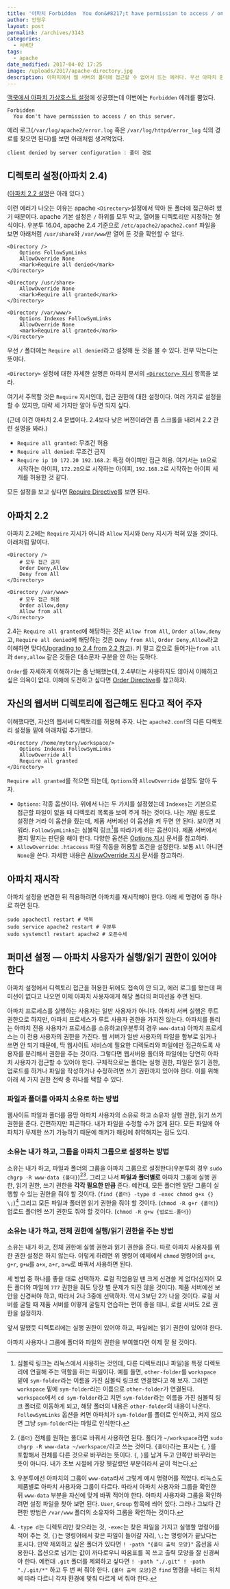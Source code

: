 ```yaml
---
title: '아파치 Forbidden  You don&#8217;t have permission to access / on this server. 에러 해결'
author: 안형우
layout: post
permalink: /archives/3143
categories:
  - 서버단
tags:
  - apache
date_modified: 2017-04-02 17:25
image: /uploads/2017/apache-directory.jpg
description: 아파치에서 웹 서버의 폴더에 접근할 수 없어서 뜨는 에러다. 우선 아파치 환경 설정에서 해당 폴더 접근을 허용하고, 아파치 사용자에게 폴더의 실행 권한과 파일의 읽기 권한을 줘야 한다.
---
```


[맥북에서 아파치 가상호스트 설정][1]에 성공했는데 이번에는 `Forbidden` 에러를 뿜었다.

    Forbidden
      You don't have permission to access / on this server.

에러 로그(`/var/log/apache2/error.log` 혹은 `/var/log/httpd/error_log` 식의 경로를 찾으면 된다)를 보면 아래처럼 생겨먹었다.

    client denied by server configuration : 폴더 경로

## 디렉토리 설정(아파치 2.4)

([아파치 2.2 설명](#아파치-22)은 아래 있다.)

이런 에러가 나오는 이유는 apache `<Directory>`설정에서 막아 둔 폴더에 접근하려 했기 때문이다. apache 기본 설정은 `/` 하위를 모두 막고, 열어둘 디렉토리만 지정하는 형식이다. 우분투 16.04, apache 2.4 기준으로 `/etc/apache2/apache2.conf` 파일을 보면 아래처럼 `/usr/share`와 `/var/www`만 열어 둔 것을 확인할 수 있다.

    <Directory />
        Options FollowSymLinks
        AllowOverride None
        <mark>Require all denied</mark>
    </Directory>

    <Directory /usr/share>
        AllowOverride None
        <mark>Require all granted</mark>
    </Directory>

    <Directory /var/www/>
        Options Indexes FollowSymLinks
        AllowOverride None
        <mark>Require all granted</mark>
    </Directory>

우선 `/` 폴더에는 `Require all denied`라고 설정해 둔 것을 볼 수 있다. 전부 막는다는 뜻이다. 

`<Directory>` 설정에 대한 자세한 설명은 아파치 문서의 [`<Directory>` 지시](https://httpd.apache.org/docs/2.4/en/mod/core.html#directory) 항목을 보라.

여기서 주목할 것은 `Require` 지시인데, 접근 권한에 대한 설정이다. 여러 가지로 설정을 할 수 있지만, 대략 세 가지만 알아 두면 되지 싶다.

(근데 이건 아파치 2.4 문법이다. 2.4보다 낮은 버전이라면 좀 스크롤을 내려서 2.2 관련 설명을 봐라.)

- `Require all granted`: 무조건 허용
- `Require all denied`: 무조건 금지
- `Require ip 10 172.20 192.168.2`: 특정 아이피만 접근 허용. 여기서는 `10`으로 시작하는 아이피, `172.20`으로 시작하는 아이피, `192.168.2`로 시작하는 아이피 세 개를 허용한 것 같다.

모든 설정을 보고 싶다면 [Require Directive]를 보면 된다. 

[Require Directive]: https://httpd.apache.org/docs/2.4/en/mod/mod_authz_core.html#require


## 아파치 2.2

아파치 2.2에는 `Require` 지시가 아니라 `Allow` 지시와 `Deny` 지시가 적혀 있을 것이다. 아래처럼 말이다.

~~~
<Directory />
    # 모두 접근 금지
    Order Deny,Allow
    Deny from All
</Directory>

<Directory /var/www>
    # 모두 접근 허용
    Order allow,deny
    Allow from all
</Directory>
~~~

2.4는 `Require all granted`에 해당하는 것은 `Allow from All`, `Order allow,deny`고, `Require all denied`에 해당하는 것은 `Deny from All`, `Order Deny,Allow`라고 이해하면 맞다([Upgrading to 2.4 from 2.2 참고]). 키 말고 값으로 들어가는`from all`과 `deny,allow` 같은 것들은 대소문자 구분을 안 하는 듯하다.

[Upgrading to 2.4 from 2.2 참고]: https://httpd.apache.org/docs/2.4/upgrading.html

`Order`를 자세하게 이해하기는 좀 난해했는데, 2.4부터는 사용하지도 않아서 이해하고 싶은 의욕이 없다. 이해에 도전하고 싶다면 [Order Directive](https://httpd.apache.org/docs/2.2/ko/mod/mod_authz_host.html#order)를 참고하자.


## 자신의 웹서버 디렉토리에 접근해도 된다고 적어 주자

이해했다면, 자신의 웹서버 디렉토리를 허용해 주자. 나는 `apache2.conf`의 다른 디렉토리 설정들 밑에 아래처럼 추가했다.

    <Directory /home/mytory/workspace/>
        Options Indexes FollowSymLinks
        AllowOverride All
        Require all granted
    </Directory>

`Require all granted`를 적으면 되는데, `Options`와 `AllowOverride` 설정도 알아 두자.

- `Options`: 각종 옵션이다. 위에서 나는 두 가지를 설정했는데 `Indexes`는 기본으로 접근할 파일이 없을 때 디렉토리 목록을 보여 주게 하는 것이다. 나는 개발 용도로 설정한 거라 이 옵션을 줬는데, 제품 서버에선 이 옵션을 켜 두면 안 된다. 보이면 지워라. `FollowSymLinks`는 심볼릭 링크[^symlink]를 따라가게 하는 옵션이다. 제품 서버에서 켤지 말지는 판단을 해야 한다. 다양한 옵션은 [Options 지시] 문서를 참고하라.
- `AllowOverride`: `.htaccess` 파일 작동을 허용할 조건을 설정한다. 보통 `All` 아니면 `None`을 쓴다. 자세한 내용은 [AllowOverride 지시] 문서를 참고하라.

[Options 지시]: https://httpd.apache.org/docs/2.4/ko/mod/core.html#Options
[AllowOverride 지시]: https://httpd.apache.org/docs/2.4/ko/mod/core.html#allowoverride

[^symlink]: 심볼릭 링크는 리눅스에서 사용하는 것인데, 다른 디렉토리(나 파일)을 특정 디렉토리에 연결해 주는 역할을 하는 파일이다. 예를 들면, `other-folder`를 `workspace` 밑에 `sym-folder`라는 이름을 가진 심볼릭 링크로 연결했다고 해 보자. 그러면 `workspace` 밑에 `sym-folder`라는 이름으로 `other-folder`가 연결된다. `workspace`에서 `cd sym-folder`라고 치면 `sym-folder`라는 이름을 가진 심볼릭 링크 폴더로 이동하게 되고, 해당 폴더의 내용은 `other-folder`의 내용이 나온다. `FollowSymLinks` 옵션을 켜면 아파치가 `sym-folder`를 폴더로 인식하고, 켜지 않으면 그냥 `sym-folder`라는 파일로 인식한다.


## 아파치 재시작

아파치 설정을 변경한 뒤 적용하려면 아파치를 재시작해야 한다. 아래 세 명령어 중 하나로 하면 된다.

    sudo apachectl restart # 맥북
    sudo service apache2 restart # 우분투
    sudo systemctl restart apache2 # 오픈수세


## 퍼미션 설정 ― 아파치 사용자가 실행/읽기 권한이 있어야 한다

아파치 설정에서 디렉토리 접근을 허용한 뒤에도 접속이 안 되고, 에러 로그를 봤는데 퍼미션이 없다고 나오면 이제 아파치 사용자에게 해당 폴더의 퍼미션을 주면 된다.

아파치 프로세스를 실행하는 사용자는 일반 사용자가 아니다. 아파치 서버 실행은 루트 권한으로 하지만, 아파치 프로세스가 루트 사용자 권한을 가지진 않는다. 아파치를 돌리는 아파치 전용 사용자가 프로세스를 소유하고(우분투의 경우 `www-data`) 아파치 프로세스는 이 전용 사용자의 권한을 가진다. 웹 서버가 일반 사용자의 파일을 함부로 읽거나 쓰면 안 되기 때문에, 딱 웹사이트 서비스에 필요한 디렉토리와 파일에만 접근하도록 사용자를 분리해서 권한을 주는 것이다. 그렇다면 웹서버용 폴더와 파일에는 당연히 아파치 사용자가 접근할 수 있어야 한다. 구체적으로는 폴더는 실행 권한, 파일은 읽기 권한, 업로드를 하거나 파일을 작성하거나 수정하려면 쓰기 권한까지 있어야 한다. 이를 위해 아래 세 가지 권한 전략 중 하나를 택할 수 있다.


### 파일과 폴더를 아파치 소유로 하는 방법

웹사이트 파일과 폴더를 몽땅 아파치 사용자의 소유로 하고 소유자 실행 권한, 읽기 쓰기 권한을 준다. 간편하지만 피곤하다. 내가 파일을 수정할 수가 없게 된다. 모든 파일에 아파치가 무제한 쓰기 가능하기 때문에 해커가 해킹에 취약해지는 점도 있다. 


### 소유는 내가 하고, 그룹을 아파치 그룹으로 설정하는 방법

소유는 내가 하고, 파일과 폴더의 그룹을 아파치 그룹으로 설정한다(우분투의 경우 `sudo chgrp -R www-data {폴더}`)[^curly-brace][^www-data]. 그리고 나서 **파일과 폴더별로** 아파치 그룹에 실행 권한, 읽기 권한, 쓰기 권한을 **각각 필요한 만큼** 준다. 예컨대, 모든 폴더엔 일단 그룹이 실행할 수 있는 권한을 줘야 할 것이다. (`find {폴더} -type d -exec chmod g+x {} \;`)[^find] 그리고 모든 파일과 폴더엔 읽기 권한을 줘야 할 것이다. (`chmod -R g+r {폴더}`) 업로드 폴더엔 쓰기 권한도 줘야 할 것이다. (`chmod -R g+w {업로드-폴더}`)


### 소유는 내가 하고, 전체 권한에 실행/읽기 권한을 주는 방법

소유는 내가 하고, 전체 권한에 실행 권한과 읽기 권한을 준다. 따로 아파치 사용자를 위한 권한 설정은 하지 않는다. 이렇게 하려면 위 명령어 예제에서 `chmod` 명령어의 `g+x`, `g+r`, `g+w`를 `a+x`, `a+r`, `a+w`로 바꿔서 사용하면 된다.

[^curly-brace]: `{폴더}` 전체를 원하는 폴더로 바꿔서 사용하면 된다. 폴더가 `~/workspace`라면 `sudo chgrp -R www-data ~/workspace/`라고 쓰는 것이다. `{폴더}`라는 표시는 `{`, `}`를 포함해서 전체를 다른 것으로 바꾸라는 뜻이다. `{`, `}`를 남겨 두고 안쪽만 바꾸라는 뜻이 아니다. 내가 초보 시절에 가장 헷갈렸던 부분이라서 굳이 적는다.

[^www-data]: 우분투에선 아파치의 그룹이 `www-data`라서 그렇게 예시 명령어를 적었다. 리눅스도 제품별로 아파치 사용자와 그룹이 다르다. 따라서 아파치 사용자와 그룹을 확인한 뒤 `www-data` 부분을 자신에 맞게 바꿔 적어야 한다. 아파치 사용자와 그룹을 확인하려면 설정 파일을 찾아 보면 된다. `User`, `Group` 항목에 씌어 있다. 그러나 그보다 간편한 방법은 `/var/www` 폴더의 소유자와 그룹을 확인하는 것이다.

[^find]: `-type d`는 디렉토리만 찾으라는 것, `-exec`는 찾은 파일을 가지고 실행할 명령어를 적어 주는 것, `{}`는 명령어에서 찾은 파일이 들어갈 자리, `\;`는 명령어가 끝났다는 표시다. 만약 제외하고 싶은 폴더가 있다면 `! -path "{폴더 출력 모양}"` 옵션을 사용한다. 옵션으로 넘기는 값이 까다로우니 따옴표를 꼭 쓰고 출력 모양을 잘 신경써야 한다. 예컨대 `.git` 폴더를 제외하고 싶다면 `! -path "./.git" ! -path "./.git/*"` 하고 두 번 써 줘야 한다. `{폴더 출력 모양}`은 `find` 명령을 내리는 위치에 따라 다르니 각자 환경에 맞춰 다르게 써 줘야 한다.

세 방법 중 하나를 좋을 대로 선택하자. 로컬 작업용일 땐 크게 신경쓸 게 없다(심지어 모든 폴더와 파일에 `777` 권한을 줘도 당장 별 문제가 되진 않을 것이다). 제품 서버에선 보안을 신경써야 하고, 따라서 2나 3중에 선택하자. 역시 3보단 2가 나을 것이다. 로컬 서버를 굴릴 때 제품 서버를 어떻게 굴릴지 연습하는 편이 좋을 테니, 로컬 서버도 2로 권한을 설정하자.

앞서 말했듯 디렉토리에는 실행 권한이 있어야 하고, 파일에는 읽기 권한이 있어야 한다. 

아파치 사용자나 그룹에 폴더와 파일의 권한을 부여했다면 이제 잘 될 것이다.

 [1]: https://mytory.net/archives/3135 "맥북 아파치 가상호스트 활성화를 위해선 ‘웹 공유’를 켜야 한다"

